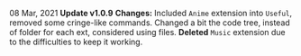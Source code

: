 08 Mar, 2021
**__Update v1.0.9__**
**Changes:** Included `Anime` extension into `Useful`, removed some cringe-like commands. Changed a bit the code tree, instead of folder for each ext, considered using files. **Deleted** `Music` extension due to the difficulties to keep it working.